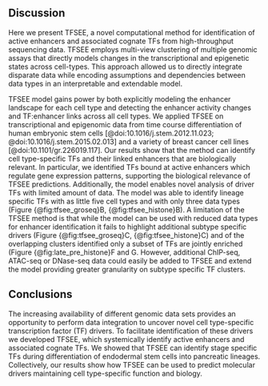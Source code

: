 ## Discussion

Here we present TFSEE, a novel computational method for identification of active enhancers and associated cognate TFs from high-throughput sequencing data.
TFSEE employs multi-view clustering of multiple genomic assays that directly models changes in the transcriptional and epigenetic states across cell-types.
This approach allowed us to directly integrate disparate data while encoding assumptions and dependencies between data types in an interpretable and extendable model.

TFSEE model gains power by both explicitly modeling the enhancer landscape for each cell type and detecting the enhancer activity changes and TF:enhancer links across all cell types.
We applied TFSEE on transcriptional and epigenomic data from time course differentiation of human embryonic stem cells [@doi:10.1016/j.stem.2012.11.023; @doi:10.1016/j.stem.2015.02.013] and a variety of breast cancer cell lines [@doi:10.1101/gr.226019.117].
Our results show that the method can identify cell type-specific TFs and their linked enhancers that are biologically relevant.
In particular, we identified TFs bound at active enhancers which regulate gene expression patterns, supporting
the biological relevance of TFSEE predictions.
Additionally, the model enables novel analysis of driver TFs with limited amount of data.
The model was able to identify lineage specific TFs with as little five cell types and with only three data types (Figure {@fig:tfsee_groseq}B, {@fig:tfsee_histone}B).
A limitation of the TFSEE method is that while the model can be used with reduced data types for enhancer identification it fails to highlight additional subtype specific drivers (Figure {@fig:tfsee_groseq}C, {@fig:tfsee_histone}C) and of the overlapping clusters identified only a subset of TFs are jointly enriched  (Figure {@fig:late_pre_histone}F and G.
However, additional ChIP-seq, ATAC-seq or DNase-seq data could easily be added to TFSEE and extend the model providing greater granularity on subtype specific TF clusters.


## Conclusions

The increasing availability of different genomic data sets provides an opportunity to perform data integration to uncover novel cell type-specific transcription factor (TF) drivers.
To facilitate identification of these drivers we developed TFSEE, which systemically identify active enhancers and associated cognate TFs.
We showed that TFSEE can identify stage specific TFs during differentiation of endodermal stem cells into pancreatic lineages.
Collectively, our results show how TFSEE can be used to predict molecular drivers maintaining cell type-specific function and biology.
